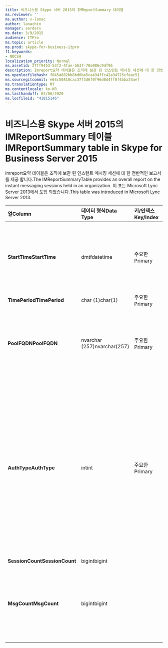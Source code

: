 ```yaml
---
title: 비즈니스용 Skype 서버 2015의 IMReportSummary 테이블
ms.reviewer: ''
ms.author: v-lanac
author: lanachin
manager: serdars
ms.date: 3/9/2015
audience: ITPro
ms.topic: article
ms.prod: skype-for-business-itpro
f1.keywords:
- NOCSH
localization_priority: Normal
ms.assetid: 27ff9453-53f2-4fae-b637-70a086c9df96
description: Imreport요약 테이블은 조직에 보관 된 인스턴트 메시징 세션에 대 한 전반적인 보고서를 제공 합니다. 이 표는 Microsoft Lync Server 2013에서 도입 되었습니다.
ms.openlocfilehash: f845a882bb8bd6ba5ca434ffc42a34725cfeac51
ms.sourcegitcommit: e64c50818cac37f3d6f0f96d0d4ff0f4bba24aef
ms.translationtype: MT
ms.contentlocale: ko-KR
ms.lasthandoff: 02/06/2020
ms.locfileid: "41815146"
---
```

# <a name="imreportsummary-table-in-skype-for-business-server-2015"></a><span data-ttu-id="39f18-104">비즈니스용 Skype 서버 2015의 IMReportSummary 테이블</span><span class="sxs-lookup"><span data-stu-id="39f18-104">IMReportSummary table in Skype for Business Server 2015</span></span>
 
<span data-ttu-id="39f18-105">Imreport요약 테이블은 조직에 보관 된 인스턴트 메시징 세션에 대 한 전반적인 보고서를 제공 합니다.</span><span class="sxs-lookup"><span data-stu-id="39f18-105">The IMReportSummaryTable provides an overall report on the instant messaging sessions held in an organization.</span></span> <span data-ttu-id="39f18-106">이 표는 Microsoft Lync Server 2013에서 도입 되었습니다.</span><span class="sxs-lookup"><span data-stu-id="39f18-106">This table was introduced in Microsoft Lync Server 2013.</span></span>
  
|<span data-ttu-id="39f18-107">**열**</span><span class="sxs-lookup"><span data-stu-id="39f18-107">**Column**</span></span>|<span data-ttu-id="39f18-108">**데이터 형식**</span><span class="sxs-lookup"><span data-stu-id="39f18-108">**Data Type**</span></span>|<span data-ttu-id="39f18-109">**키/인덱스**</span><span class="sxs-lookup"><span data-stu-id="39f18-109">**Key/Index**</span></span>|<span data-ttu-id="39f18-110">**세부적인**</span><span class="sxs-lookup"><span data-stu-id="39f18-110">**Details**</span></span>|
|:-----|:-----|:-----|:-----|
|<span data-ttu-id="39f18-111">**StartTime**</span><span class="sxs-lookup"><span data-stu-id="39f18-111">**StartTime**</span></span> <br/> |<span data-ttu-id="39f18-112">dmtf</span><span class="sxs-lookup"><span data-stu-id="39f18-112">datetime</span></span>  <br/> |<span data-ttu-id="39f18-113">주요한</span><span class="sxs-lookup"><span data-stu-id="39f18-113">Primary</span></span>  <br/> |<span data-ttu-id="39f18-114">인스턴트 메시징 세션이 시작 된 날짜 및 시간입니다.</span><span class="sxs-lookup"><span data-stu-id="39f18-114">Date and time that the instant messaging session began.</span></span>  <br/> |
|<span data-ttu-id="39f18-115">**TimePeriod**</span><span class="sxs-lookup"><span data-stu-id="39f18-115">**TimePeriod**</span></span> <br/> |<span data-ttu-id="39f18-116">char (1)</span><span class="sxs-lookup"><span data-stu-id="39f18-116">char(1)</span></span>  <br/> |<span data-ttu-id="39f18-117">주요한</span><span class="sxs-lookup"><span data-stu-id="39f18-117">Primary</span></span>  <br/> ||
|<span data-ttu-id="39f18-118">**PoolFQDN**</span><span class="sxs-lookup"><span data-stu-id="39f18-118">**PoolFQDN**</span></span> <br/> |<span data-ttu-id="39f18-119">nvarchar (257)</span><span class="sxs-lookup"><span data-stu-id="39f18-119">nvarchar(257)</span></span>  <br/> |<span data-ttu-id="39f18-120">주요한</span><span class="sxs-lookup"><span data-stu-id="39f18-120">Primary</span></span>  <br/> |<span data-ttu-id="39f18-121">세션을 호스트 하는 풀의 정규화 된 도메인 이름입니다.</span><span class="sxs-lookup"><span data-stu-id="39f18-121">Fully qualified domain name of the pool hosting the session.</span></span>  <br/> |
|<span data-ttu-id="39f18-122">**AuthType**</span><span class="sxs-lookup"><span data-stu-id="39f18-122">**AuthType**</span></span> <br/> |<span data-ttu-id="39f18-123">int</span><span class="sxs-lookup"><span data-stu-id="39f18-123">int</span></span>  <br/> |<span data-ttu-id="39f18-124">주요한</span><span class="sxs-lookup"><span data-stu-id="39f18-124">Primary</span></span>  <br/> |<span data-ttu-id="39f18-125">우선 순위 (예: 긴급 또는 비 긴급 통화)</span><span class="sxs-lookup"><span data-stu-id="39f18-125">Priority (for example, urgent or non-urgent) of the call.</span></span> <span data-ttu-id="39f18-126">우선 순위 정보는 비즈니스용 [Skype 서버 2015의 callpriorities 테이블](callpriorities.md)에 저장 됩니다.</span><span class="sxs-lookup"><span data-stu-id="39f18-126">Priority information is stored in the [CallPriorities table in Skype for Business Server 2015](callpriorities.md).</span></span>  <br/> |
|<span data-ttu-id="39f18-127">**SessionCount**</span><span class="sxs-lookup"><span data-stu-id="39f18-127">**SessionCount**</span></span> <br/> |<span data-ttu-id="39f18-128">bigint</span><span class="sxs-lookup"><span data-stu-id="39f18-128">bigint</span></span>  <br/> |||
|<span data-ttu-id="39f18-129">**MsgCount**</span><span class="sxs-lookup"><span data-stu-id="39f18-129">**MsgCount**</span></span> <br/> |<span data-ttu-id="39f18-130">bigint</span><span class="sxs-lookup"><span data-stu-id="39f18-130">bigint</span></span>  <br/> ||<span data-ttu-id="39f18-131">세션 중에 교환 된 총 인스턴트 메시지 수입니다.</span><span class="sxs-lookup"><span data-stu-id="39f18-131">Total number of instant messages exchanged during the session.</span></span>  <br/> |
   

